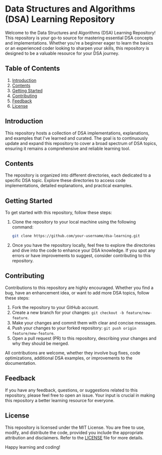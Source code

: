 # Data Structures and Algorithms (DSA) Learning Repository

Welcome to the Data Structures and Algorithms (DSA) Learning Repository! This repository is your go-to source for mastering essential DSA concepts and implementations. Whether you're a beginner eager to learn the basics or an experienced coder looking to sharpen your skills, this repository is designed to be a valuable resource for your DSA journey.

## Table of Contents

1. [Introduction](#introduction)
2. [Contents](#contents)
3. [Getting Started](#getting-started)
4. [Contributing](#contributing)
5. [Feedback](#feedback)
6. [License](#license)

## Introduction

This repository hosts a collection of DSA implementations, explanations, and examples that I've learned and curated. The goal is to continuously update and expand this repository to cover a broad spectrum of DSA topics, ensuring it remains a comprehensive and reliable learning tool.

## Contents

The repository is organized into different directories, each dedicated to a specific DSA topic. Explore these directories to access code implementations, detailed explanations, and practical examples.

## Getting Started

To get started with this repository, follow these steps:

1. Clone the repository to your local machine using the following command:

    ```bash
    git clone https://github.com/your-username/dsa-learning.git
    ```

2. Once you have the repository locally, feel free to explore the directories and dive into the code to enhance your DSA knowledge. If you spot any errors or have improvements to suggest, consider contributing to this repository.

## Contributing

Contributions to this repository are highly encouraged. Whether you find a bug, have an enhancement idea, or want to add more DSA topics, follow these steps:

1. Fork the repository to your GitHub account.
2. Create a new branch for your changes: `git checkout -b feature/new-feature`.
3. Make your changes and commit them with clear and concise messages.
4. Push your changes to your forked repository: `git push origin feature/new-feature`.
5. Open a pull request (PR) to this repository, describing your changes and why they should be merged.

All contributions are welcome, whether they involve bug fixes, code optimizations, additional DSA examples, or improvements to the documentation.

## Feedback

If you have any feedback, questions, or suggestions related to this repository, please feel free to open an issue. Your input is crucial in making this repository a better learning resource for everyone.

## License

This repository is licensed under the MIT License. You are free to use, modify, and distribute the code, provided you include the appropriate attribution and disclaimers. Refer to the [LICENSE](LICENSE) file for more details.

Happy learning and coding!